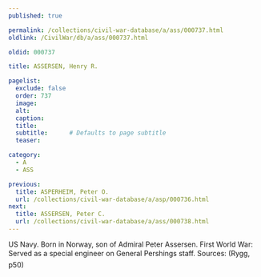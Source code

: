 ```yaml
---
published: true

permalink: /collections/civil-war-database/a/ass/000737.html
oldlink: /CivilWar/db/a/ass/000737.html

oldid: 000737

title: ASSERSEN, Henry R.

pagelist:
  exclude: false
  order: 737
  image: 
  alt:
  caption:
  title:
  subtitle:      # Defaults to page subtitle
  teaser:

category: 
  - A 
  - ASS

previous:
  title: ASPERHEIM, Peter O.
  url: /collections/civil-war-database/a/asp/000736.html  
next:
  title: ASSERSEN, Peter C.
  url: /collections/civil-war-database/a/ass/000738.html   
---
```

US Navy. Born in Norway, son of Admiral Peter Assersen. First World War: Served as a special engineer on General Pershing&#146;s staff. Sources: (Rygg, p50)